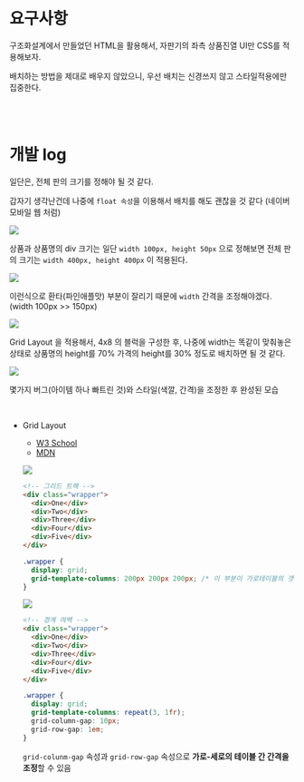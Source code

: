 # 요구사항

구조화설계에서 만들었던 HTML을 활용해서, 자판기의 좌측 상품진열 UI만 CSS를 적용해보자.

배치하는 방법을 제대로 배우지 않았으니, 우선 배치는 신경쓰지 않고 스타일적용에만 집중한다.

<br/>

<br/>

# 개발 log

일단은, 전체 판의 크기를 정해야 될 것 같다.

갑자기 생각난건데 나중에 `float 속성`을 이용해서 배치를 해도 괜찮을 것 같다 (네이버 모바일 웹 처럼)

![](https://i.imgur.com/HXqU8X8.png)

상품과 상품명의 div 크기는 일단 `width 100px, height 50px` 으로 정해보면 전체 판의 크기는 `width 400px, height 400px` 이 적용된다.

![](https://imgur.com/ApIvya0.png)

이런식으로 환타(파인애플맛) 부분이 잘리기 때문에 `width` 간격을 조정해야겠다. (width 100px >> 150px)

![](https://imgur.com/ylknBpl.png)

Grid Layout 을 적용해서, 4x8 의 블럭을 구성한 후, 나중에 width는 똑같이 맞춰놓은 상태로 상품명의 height를 70% 가격의 height를 30% 정도로 배치하면 될 것 같다.

![](C:\Users\HYEON\AppData\Local\Temp\1531282459345.png)

몇가지 버그(아이템 하나 빠트린 것)와 스타일(색깔, 간격)을 조정한 후 완성된 모습

<br/>

- Grid Layout

  - [W3 School](https://www.w3schools.com/css/css_grid.asp)
  - [MDN](https://developer.mozilla.org/ko/docs/Web/CSS/CSS_Grid_Layout/%EA%B7%B8%EB%A6%AC%EB%93%9C_%EB%A0%88%EC%9D%B4%EC%95%84%EC%9B%83%EC%9D%98_%EA%B8%B0%EB%B3%B8_%EA%B0%9C%EB%85%90)

  ![](https://i.imgur.com/9VtB4aN.png)

  ```HTML
  <!-- 그리드 트랙 -->
  <div class="wrapper">
    <div>One</div>
    <div>Two</div>
    <div>Three</div>
    <div>Four</div>
    <div>Five</div>
  </div>
  ```

  ```CSS
  .wrapper {
    display: grid;
    grid-template-columns: 200px 200px 200px; /* 이 부분이 가로테이블의 갯수를 뜻함 */
  }
  ```

  ![](https://i.imgur.com/0O8T7J4.png)

  ```HTML
  <!-- 경계 여백 -->
  <div class="wrapper">
    <div>One</div>
    <div>Two</div>
    <div>Three</div>
    <div>Four</div>
    <div>Five</div>
  </div>
  ```

  ```css
  .wrapper {
    display: grid;
    grid-template-columns: repeat(3, 1fr);
    grid-column-gap: 10px;
    grid-row-gap: 1em;
  }
  ```

  `grid-colunm-gap` 속성과 `grid-row-gap` 속성으로 **가로-세로의 테이블 간 간격을 조정**할 수 있음
